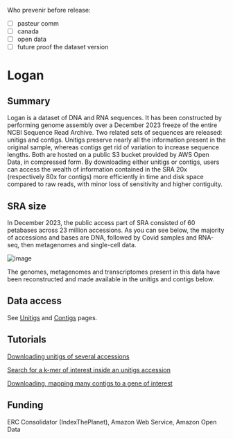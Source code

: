 Who prevenir before release:

- [ ] pasteur comm
- [ ] canada
- [ ] open data
- [ ] future proof the dataset version
      
# Logan

## Summary

Logan is a dataset of DNA and RNA sequences. It has been constructed by performing genome assembly over a December 2023 freeze of the entire NCBI Sequence Read Archive. Two related sets of sequences are released: unitigs and contigs. Unitigs preserve nearly all the information present in the original sample, whereas contigs get rid of variation to increase sequence lengths. Both are hosted on a public S3 bucket provided by AWS Open Data, in compressed form. By downloading either unitigs or contigs, users can access the wealth of information contained in the SRA 20x (respectively 80x for contigs) more efficiently in time and disk space compared to raw reads, with minor loss of sensitivity and higher contiguity.

## SRA size

In December 2023, the public access part of SRA consisted of 60 petabases across 23 million accessions. As you can see below, the majority of accessions and bases are DNA, followed by Covid samples and RNA-seq, then metagenomes and single-cell data.

![image](https://github.com/IndexThePlanet/Logan/assets/1218301/3b76ced7-ed01-4842-83f0-d897c0cf7d55)

The genomes, metagenomes and transcriptomes present in this data have been reconstructed and made available in the unitigs and contigs below.

## Data access

See [Unitigs](Unitigs.md) and [Contigs](Contigs.md) pages.

## Tutorials

[Downloading unitigs of several accessions](Accessions.md)

[Search for a k-mer of interest inside an unitigs accession](Kmer_search.md)

[Downloading, mapping many contigs to a gene of interest](Chickens.md)

## Funding

ERC Consolidator (IndexThePlanet), Amazon Web Service, Amazon Open Data
